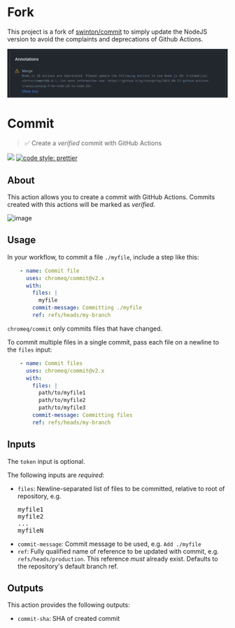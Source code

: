 # Fork
This project is a fork of [swinton/commit](https://github.com/swinton/commit) to simply update the NodeJS version to avoid the complaints and deprecations of Github Actions.

![image](github-warning.png)

# Commit
> :white_check_mark: Create a _verified_ commit with GitHub Actions

 ![](https://github.com/chromeq/commit/workflows/tests/badge.svg) [![code style: prettier](https://img.shields.io/badge/code_style-prettier-ff69b4.svg?style=flat-square)](https://github.com/prettier/prettier)

## About
This action allows you to create a commit with GitHub Actions. Commits created with this actions will be marked as _verified_.

![image](https://user-images.githubusercontent.com/27806/102705224-ab118f80-424a-11eb-94c5-ab7396ccba13.png)

## Usage
In your workflow, to commit a file `./myfile`, include a step like this:

```yaml
    - name: Commit file
      uses: chromeq/commit@v2.x
      with:
        files: |
          myfile
        commit-message: Committing ./myfile
        ref: refs/heads/my-branch
```

`chromeq/commit` only commits files that have changed.

To commit multiple files in a single commit, pass each file on a newline to the `files` input:

```yaml
    - name: Commit files
      uses: chromeq/commit@v2.x
      with:
        files: |
          path/to/myfile1
          path/to/myfile2
          path/to/myfile3
        commit-message: Committing files
        ref: refs/heads/my-branch
```

## Inputs
The `token` input is optional.

The following inputs are _required_:

- `files`: Newline-separated list of files to be committed, relative to root of repository, e.g. <pre>myfile1<br>myfile2<br>...<br>myfileN</pre>
- `commit-message`: Commit message to be used, e.g. `Add ./myfile`
- `ref`: Fully qualified name of reference to be updated with commit, e.g. `refs/heads/production`. This reference _must_ already exist. Defaults to the repository's default branch ref.

## Outputs
This action provides the following outputs:

- `commit-sha`: SHA of created commit
